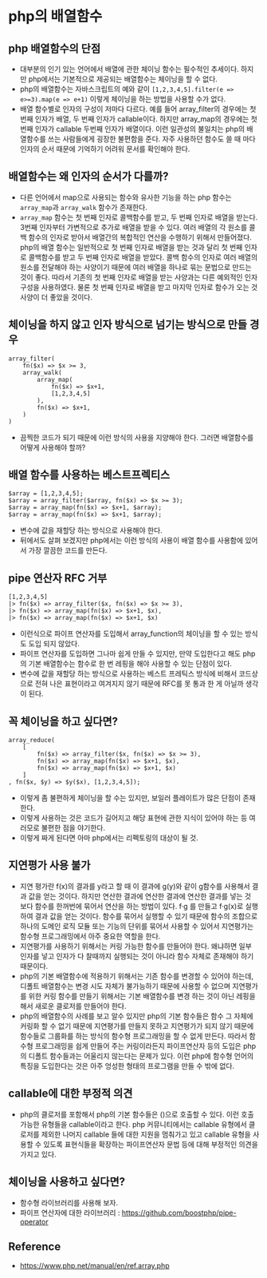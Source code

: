 # php의 배열함수

## php 배열함수의 단점
- 대부분의 인기 있는 언어에서 배열에 관한 체이닝 함수는 필수적인 추세이다. 하지만 php에서는 기본적으로 제공되는 배열함수는 체이닝을 할 수 없다.
- php의 배열함수는 자바스크립트의 예와 같이 `[1,2,3,4,5].filter(e => e>=3).map(e => e+1)` 이렇게 체이닝을 하는 방법을 사용할 수가 없다.
- 배열 함수별로 인자의 구성이 저마다 다르다. 예를 들어 array_filter의 경우에는 첫 번째 인자가 배열, 두 번째 인자가 callable이다. 하지만 array_map의 경우에는 첫 번째 인자가 callable 두번째 인자가 배열이다. 이런 일관성의 불일치는 php의 배열함수를 쓰는 사람들에게 굉장한 불편함을 준다. 자주 사용하던 함수도 쓸 때 마다 인자의 순서 때문에 기억하기 어려워 문서를 확인해야 한다.

## 배열함수는 왜 인자의 순서가 다를까?
- 다른 언어에서 map으로 사용되는 함수와 유사한 기능을 하는 php 함수는 `array_map`과 `array_walk` 함수가 존재한다.
- `array_map` 함수는 첫 번째 인자로 콜백함수를 받고, 두 번째 인자로 배열을 받는다. 3번째 인자부터 가변적으로 추가로 배열을 받을 수 있다. 여러 배열의 각 원소를 콜백 함수의 인자로 받아서 배열간의 복합적인 연산을 수행하기 위해서 만들어졌다. php의 배열 함수는 일반적으로 첫 번째 인자로 배열을 받는 것과 달리 첫 번째 인자로 콜백함수를 받고 두 번째 인자로 배열을 받았다. 콜백 함수의 인자로 여러 배열의 원소를 전달해야 하는 사양이기 때문에 여러 배열을 하나로 묶는 문법으로 만드는 것이 좋다. 따라서 기존의 첫 번째 인자로 배열을 받는 사양과는 다른 예외적인 인자 구성을 사용하였다. 물론 첫 번째 인자로 배열을 받고 마지막 인자로 함수가 오는 것 사양이 더 좋았을 것이다.

## 체이닝을 하지 않고 인자 방식으로 넘기는 방식으로 만들 경우
```
array_filter(
    fn($x) => $x >= 3,
    array_walk(
        array_map(
            fn($x) => $x+1,
            [1,2,3,4,5]
        ),
        fn($x) => $x+1,
    )
)
```
- 끔찍한 코드가 되기 때문에 이런 방식의 사용을 지양해야 한다. 그러면 배열함수를 어떻게 사용해야 할까?

## 배열 함수를 사용하는 베스트프렉티스
```
$array = [1,2,3,4,5];
$array = array_filter($array, fn($x) => $x >= 3);
$array = array_map(fn($x) => $x+1, $array);
$array = array_map(fn($x) => $x+1, $array);
```
- 변수에 값을 재할당 하는 방식으로 사용해야 한다.
- 뒤에서도 살펴 보겠지만 php에서는 이런 방식의 사용이 배열 함수를 사용함에 있어서 가장 깔끔한 코드를 만든다.

## pipe 연산자 RFC 거부
```
[1,2,3,4,5]
|> fn($x) => array_filter($x, fn($x) => $x >= 3),
|> fn($x) => array_map(fn($x) => $x+1, $x),
|> fn($x) => array_map(fn($x) => $x+1, $x)
```
- 이런식으로 파이프 연산자를 도입해서 array_function의 체이닝을 할 수 있는 방식도 도입 되지 않았다.
- 파이프 연산자를 도입하면 그나마 쉽게 만들 수 있지만, 만약 도입한다고 해도 php의 기본 배열함수는 함수로 한 번 레핑을 해야 사용할 수 있는 단점이 있다.
- 변수에 값을 재할당 하는 방식으로 사용하는 베스트 프레틱스 방식에 비해서 코드상으로 전혀 나은 표현이라고 여겨지지 않기 때문에 RFC를 못 통과 한 게 아닐까 생각이 된다.

## 꼭 체이닝을 하고 싶다면?
```
array_reduce(
    [
        fn($x) => array_filter($x, fn($x) => $x >= 3),
        fn($x) => array_map(fn($x) => $x+1, $x),
        fn($x) => array_map(fn($x) => $x+1, $x)
    ]
, fn($x, $y) => $y($x), [1,2,3,4,5]);
```
- 이렇게 좀 불편하게 체이닝을 할 수는 있지만, 보일러 플레이트가 많은 단점이 존재한다.
- 이렇게 사용하는 것은 코드가 길어지고 해당 표현에 관한 지식이 있어야 하는 등 여러모로 불편한 점을 야기한다.
- 이렇게 짜게 된다면 아마 php에서는 리펙토링의 대상이 될 것.

## 지연평가 사용 불가
- 지연 평가란 f(x)의 결과를 y라고 할 때 이 결과에 g(y)와 같이 g함수를 사용해서 결과 값을 얻는 것이다. 하지만 연산한 결과에 연산한 결과에 연산한 결과를 넣는 것 보다 함수를 한꺼번에 묶어서 연산을 하는 방법이 있다. f·g 를 만들고 f·g(x)로 실행하여 결과 값을 얻는 것이다. 함수를 묶어서 실행할 수 있기 때문에 함수의 조합으로 하나의 도메인 로직 모듈 또는 기능의 단위를 묶어서 사용할 수 있어서 지연평가는 함수형 프로그래밍에서 아주 중요한 역할을 한다.
- 지연평가를 사용하기 위해서는 커링 가능한 함수를 만들어야 한다. 왜냐하면 일부 인자를 넣고 인자가 다 찰때까지 실행되는 것이 아니라 함수 자체로 존재해야 하기 때문이다.
- php의 기본 배열함수에 적용하기 위해서는 기존 함수를 변경할 수 있어야 하는데, 디폴트 배열함수는 변경 시도 자체가 불가능하기 때문에 사용할 수 없으며 지연평가를 위한 커링 함수를 만들기 위해서는 기본 배열함수를 변경 하는 것이 아닌 레핑을 해서 새로운 클로저를 만들어야 한다.
- php의 배열함수의 사례를 보고 알수 있지만 php의 기본 함수들은 함수 그 자체에 커링화 할 수 없기 때문에 지연평가를 만들지 못하고 지연평가가 되지 않기 때문에 함수들로 그룹화를 하는 방식의 함수형 프로그래밍을 할 수 없게 만든다. 따라서 함수형 프로그래밍을 쉽게 만들어 주는 커링이라든지 파이프연산자 등의 도입은 php의 디폴트 함수들과는 어울리지 않는다는 문제가 있다. 이런 php에 함수형 언어의 특징을 도입한다는 것은 아주 엉성한 형태의 프로그램을 만들 수 밖에 없다.

## callable에 대한 부정적 의견
- php의 클로저를 포함해서 php의 기본 함수들은 ()으로 호출할 수 있다. 이런 호출가능한 유형들을 callable이라고 한다. php 커뮤니티에서는 callable 유형에서 클로저를 제외한 나머지 callable 들에 대한 지원을 멈춰가고 있고 callable 유형을 사용할 수 있도록 표현식들을 확장하는 파이프연산자 문법 등에 대해 부정적인 의견을 가지고 있다. 

## 체이닝을 사용하고 싶다면?
- 함수형 라이브러리를 사용해 보자.
- 파이프 연산자에 대한 라이브러리 : https://github.com/boostphp/pipe-operator

## Reference
- https://www.php.net/manual/en/ref.array.php
